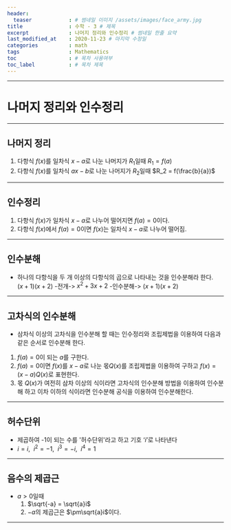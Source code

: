 ```yaml
---
header:
  teaser            : # 썸네일 이미지 /assets/images/face_army.jpg
title               : 수학 - 3 # 제목
excerpt             : 나머지 정리와 인수정리 # 썸네일 한줄 요약
last_modified_at    : 2020-11-23 # 마지막 수정일
categories          : math
tags                : Mathematics
toc                 : # 목차 사용여부
toc_label           : # 목차 제목
---
```

---
# 나머지 정리와 인수정리
---

## 나머지 정리

1. 다항식 $f(x)$를 일차식 $x-a$로 나눈 나머지가 $R_1$일때 $R_1 = f(a)$  
1. 다항식 $f(x)$를 일차식 $ax-b$로 나눈 나머지가 $R_2$일때 $R_2 = f(\frac{b}{a})$  

---

## 인수정리

1. 다항식 $f(x)$가 일차식 $x-a$로 나누어 떨어지면 $f(a) = 0$이다.  
1. 다항식 $f(x)$에서 $f(a) = 0$이면 $f(x)$는 일차식 $x-a$로 나누어 떨어짐.  

---

## 인수분해

- 하나의 다항식을 두 개 이상의 다항식의 곱으로 나타내는 것을 인수분해라 한다.  
$(x+1)(x+2)$ -전개-> $x^2+3x+2$ -인수분해-> $(x+1)(x+2)$  

---

## 고차식의 인수분해

- 삼차식 이상의 고차식을 인수분해 할 때는 인수정리와 조립제법을 이용하여 다음과 같은 순서로 인수분해 한다. 
1. $f(a)=0$이 되는 $a$를 구한다. 
1. $f(a)=0$이면 $f(x)$를 $x-a$로 나눈 몫$Q(x)$를 조립제법을 이용하여 구하고 $f(x)=(x-a)Q(x)$로 표현한다. 
1. 몫 $Q(x)$가 여전히 삼차 이상의 식이라면 고차식의 인수분해 방법을 이용하여 인수분해 하고 이차 이하의 식이라면 인수분해 공식을 이용하여 인수분해한다. 

---

## 허수단위

- 제곱하여 -1이 되는 수를 '허수단위'라고 하고 기호 ‘$i$’로 나타낸다  
- $i = i$, &nbsp;$i^2 = -1$, &nbsp;$i^3 = -i$, &nbsp;$i^4 = 1$

---

## 음수의 제곱근
- $a>0$일때
    1. $\sqrt{-a} = \sqrt{a}i$
    1. $-a$의 제곱근은 $\pm\sqrt{a}i$이다.

---






